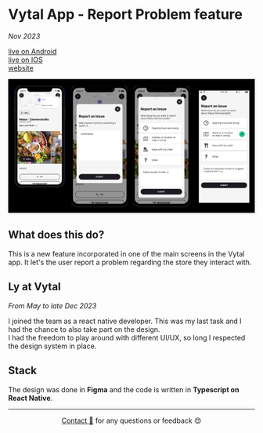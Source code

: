 # Vytal App - Report Problem feature

_Nov 2023_

[live on Android](https://play.google.com/store/apps/details?id=com.vytal.vytalconsumerapp&hl=en&gl=US)  
[live on IOS](https://apps.apple.com/us/app/vytal/id1476201142)   
[website](https://en.vytal.org/)

![vytal-report](assets/vytal-report-problem.png)

## What does this do?

This is a new feature incorporated in one of the main screens in the Vytal app.
It let's the user report a problem regarding the store they interact with.

## Ly at Vytal

_From May to late Dec 2023_

I joined the team as a react native developer. This was my last task and I had the chance to also take part on the design.  
I had the freedom to play around with different UI/UX, so long I respected the design system in place.  

## Stack

The design was done in **Figma** and the code is written in **Typescript on React Native**.

---
  
<div style="text-align: center;">

[Contact 🐨](docs/aboutLy.md) for any questions or feedback 😍 

</div>